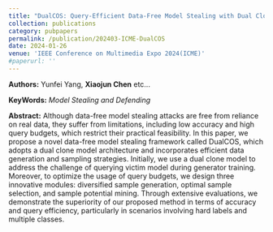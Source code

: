 ```yaml
---
title: "DualCOS: Query-Efficient Data-Free Model Stealing with Dual Clone Networks and Optimal Samples (ACCEPTED)"
collection: publications
category: pubpapers
permalink: /publication/202403-ICME-DualCOS
date: 2024-01-26
venue: 'IEEE Conference on Multimedia Expo 2024(ICME)'
#paperurl: ''
---
```

**Authors:** Yunfei Yang, **Xiaojun Chen** etc...

**KeyWords:** *Model Stealing and Defending*

**Abstract:** Although data-free model stealing attacks are free from reliance on real data, they suffer from limitations, including low accuracy and high query budgets, which restrict their practical feasibility. In this paper, we propose a novel data-free model stealing framework called DualCOS, which adopts a dual clone model architecture and incorporates efficient data generation and sampling strategies. Initially, we use a dual clone model to address the challenge of querying victim model during generator training. Moreover, to optimize the usage of query budgets, we design three innovative modules: diversified sample generation, optimal sample selection, and sample potential mining. Through extensive evaluations, we demonstrate the superiority of our proposed method in terms of accuracy and query efficiency, particularly in scenarios involving hard labels and multiple classes.
